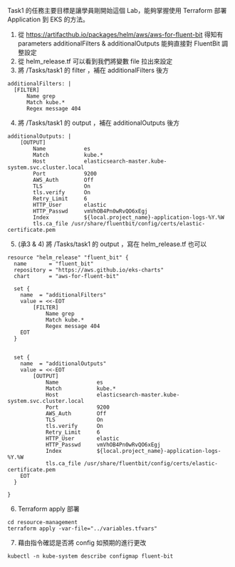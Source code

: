 Task1 的任務主要目標是讓學員剛開始這個 Lab，能夠掌握使用 Terraform 部署 Application 到 EKS 的方法。

1. 從 https://artifacthub.io/packages/helm/aws/aws-for-fluent-bit 得知有 parameters additionalFilters & additionalOutputs 能夠直接對 FluentBit 調整設定
2. 從 helm_release.tf 可以看到我們將變數 file 拉出來設定
3. 將 /Tasks/task1 的 filter ，補在 additionalFilters 後方
```
additionalFilters: |
  [FILTER]
      Name grep
      Match kube.*
      Regex message 404
```
4. 將 /Tasks/task1 的 output ，補在 additionalOutputs 後方
```
additionalOutputs: |
    [OUTPUT]
        Name            es
        Match           kube.*
        Host            elasticsearch-master.kube-system.svc.cluster.local
        Port            9200
        AWS_Auth        Off
        TLS             On
        tls.verify      On
        Retry_Limit     6
        HTTP_User       elastic
        HTTP_Passwd     vmVhOB4Pn0wRvQO6xEgj
        Index           ${local.project_name}-application-logs-%Y.%W
        tls.ca_file /usr/share/fluentbit/config/certs/elastic-certificate.pem
```

5. (承3 & 4) 將 /Tasks/task1 的 output ，寫在 helm_release.tf 也可以
```
resource "helm_release" "fluent_bit" {
  name       = "fluent_bit"
  repository = "https://aws.github.io/eks-charts"
  chart      = "aws-for-fluent-bit"

  set {
    name  = "additionalFilters"
    value = <<-EOT
        [FILTER]
            Name grep
            Match kube.*
            Regex message 404
    EOT
  }

 
  set {
    name  = "additionalOutputs"
    value = <<-EOT
        [OUTPUT]
            Name            es
            Match           kube.*
            Host            elasticsearch-master.kube-system.svc.cluster.local
            Port            9200
            AWS_Auth        Off
            TLS             On
            tls.verify      On
            Retry_Limit     6
            HTTP_User       elastic
            HTTP_Passwd     vmVhOB4Pn0wRvQO6xEgj
            Index           ${local.project_name}-application-logs-%Y.%W
            tls.ca_file /usr/share/fluentbit/config/certs/elastic-certificate.pem
    EOT
  }
 
}
```
6. Terraform apply 部署
```
cd resource-management
terraform apply -var-file="../variables.tfvars"
```
7. 藉由指令確認是否將 config 如預期的進行更改
```
kubectl -n kube-system describe configmap fluent-bit
```
